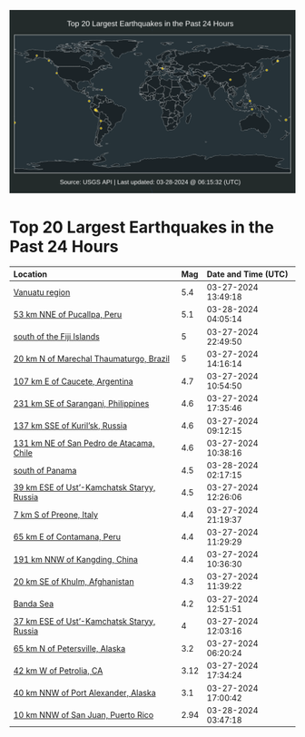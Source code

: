 ![Map](./map.png)

# Top 20 Largest Earthquakes in the Past 24 Hours

| Location | Mag | Date and Time (UTC) |
|:---|:---|:---|
| [Vanuatu region](https://earthquake.usgs.gov/earthquakes/eventpage/us7000m8an) | 5.4 | 03-27-2024 13:49:18 |
| [53 km NNE of Pucallpa, Peru](https://earthquake.usgs.gov/earthquakes/eventpage/us7000m8gh) | 5.1 | 03-28-2024 04:05:14 |
| [south of the Fiji Islands](https://earthquake.usgs.gov/earthquakes/eventpage/us7000m8f0) | 5 | 03-27-2024 22:49:50 |
| [20 km N of Marechal Thaumaturgo, Brazil](https://earthquake.usgs.gov/earthquakes/eventpage/us7000m8au) | 5 | 03-27-2024 14:16:14 |
| [107 km E of Caucete, Argentina](https://earthquake.usgs.gov/earthquakes/eventpage/us7000m891) | 4.7 | 03-27-2024 10:54:50 |
| [231 km SE of Sarangani, Philippines](https://earthquake.usgs.gov/earthquakes/eventpage/us7000m8ct) | 4.6 | 03-27-2024 17:35:46 |
| [137 km SSE of Kuril’sk, Russia](https://earthquake.usgs.gov/earthquakes/eventpage/us7000m88k) | 4.6 | 03-27-2024 09:12:15 |
| [131 km NE of San Pedro de Atacama, Chile](https://earthquake.usgs.gov/earthquakes/eventpage/us7000m88z) | 4.6 | 03-27-2024 10:38:16 |
| [south of Panama](https://earthquake.usgs.gov/earthquakes/eventpage/us7000m8g7) | 4.5 | 03-28-2024 02:17:15 |
| [39 km ESE of Ust’-Kamchatsk Staryy, Russia](https://earthquake.usgs.gov/earthquakes/eventpage/us7000m8a6) | 4.5 | 03-27-2024 12:26:06 |
| [7 km S of Preone, Italy](https://earthquake.usgs.gov/earthquakes/eventpage/us7000m8em) | 4.4 | 03-27-2024 21:19:37 |
| [65 km E of Contamana, Peru](https://earthquake.usgs.gov/earthquakes/eventpage/us7000m8a4) | 4.4 | 03-27-2024 11:29:29 |
| [191 km NNW of Kangding, China](https://earthquake.usgs.gov/earthquakes/eventpage/us7000m8ae) | 4.4 | 03-27-2024 10:36:30 |
| [20 km SE of Khulm, Afghanistan](https://earthquake.usgs.gov/earthquakes/eventpage/us7000m8a2) | 4.3 | 03-27-2024 11:39:22 |
| [Banda Sea](https://earthquake.usgs.gov/earthquakes/eventpage/us7000m8a9) | 4.2 | 03-27-2024 12:51:51 |
| [37 km ESE of Ust’-Kamchatsk Staryy, Russia](https://earthquake.usgs.gov/earthquakes/eventpage/us7000m8a5) | 4 | 03-27-2024 12:03:16 |
| [65 km N of Petersville, Alaska](https://earthquake.usgs.gov/earthquakes/eventpage/ak0243zzg4rb) | 3.2 | 03-27-2024 06:20:24 |
| [42 km W of Petrolia, CA](https://earthquake.usgs.gov/earthquakes/eventpage/nc74025051) | 3.12 | 03-27-2024 17:34:24 |
| [40 km NNW of Port Alexander, Alaska](https://earthquake.usgs.gov/earthquakes/eventpage/ak024405vnjh) | 3.1 | 03-27-2024 17:00:42 |
| [10 km NNW of San Juan, Puerto Rico](https://earthquake.usgs.gov/earthquakes/eventpage/pr71443998) | 2.94 | 03-28-2024 03:47:18 |

